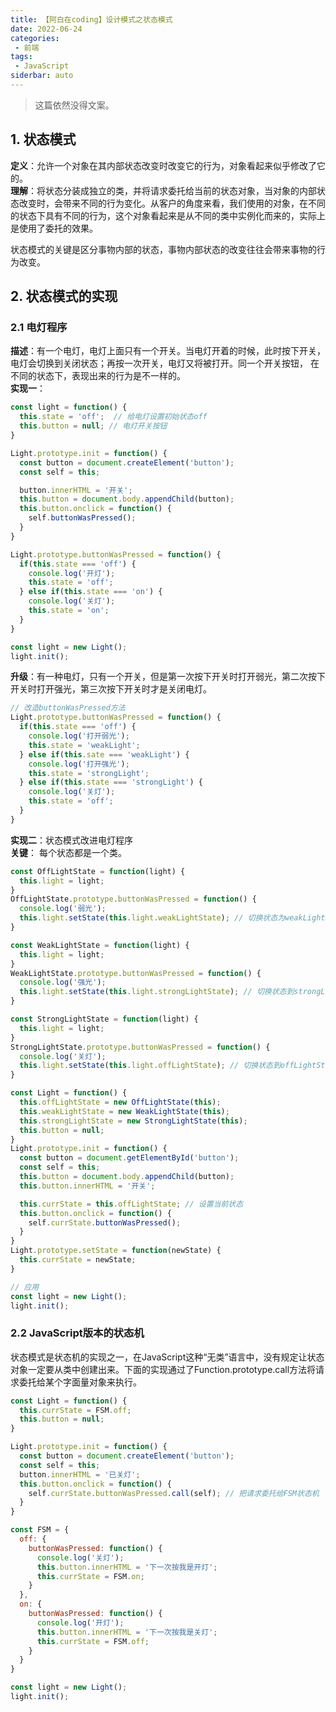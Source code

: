 ```yaml
---
title: 【阿白在coding】设计模式之状态模式
date: 2022-06-24
categories:
 - 前端
tags:
 - JavaScript
siderbar: auto
---
```


> 这篇依然没得文案。

## 1. 状态模式  
**定义**：允许一个对象在其内部状态改变时改变它的行为，对象看起来似乎修改了它的。   
**理解**：将状态分装成独立的类，并将请求委托给当前的状态对象，当对象的内部状态改变时，会带来不同的行为变化。从客户的角度来看，我们使用的对象，在不同的状态下具有不同的行为，这个对象看起来是从不同的类中实例化而来的，实际上是使用了委托的效果。 

状态模式的关键是区分事物内部的状态，事物内部状态的改变往往会带来事物的行为改变。  

## 2. 状态模式的实现
### 2.1 电灯程序
**描述**：有一个电灯，电灯上面只有一个开关。当电灯开着的时候，此时按下开关，电灯会切换到关闭状态；再按一次开关，电灯又将被打开。同一个开关按钮， 在不同的状态下，表现出来的行为是不一样的。  
**实现一**：  
```js
const light = function() {
  this.state = 'off';  // 给电灯设置初始状态off
  this.button = null; // 电灯开关按钮
}

Light.prototype.init = function() {
  const button = document.createElement('button');
  const self = this;

  button.innerHTML = '开关';
  this.button = document.body.appendChild(button);
  this.button.onclick = function() {
    self.buttonWasPressed();
  }
}

Light.prototype.buttonWasPressed = function() {
  if(this.state === 'off') {
    console.log('开灯');
    this.state = 'off';
  } else if(this.state === 'on') {
    console.log('关灯');
    this.state = 'on';
  }
}

const light = new Light();
light.init();
```

**升级**：有一种电灯，只有一个开关，但是第一次按下开关时打开弱光，第二次按下开关时打开强光，第三次按下开关时才是关闭电灯。  
```js
// 改造buttonWasPressed方法
Light.prototype.buttonWasPressed = function() {
  if(this.state === 'off') {
    console.log('打开弱光');
    this.state = 'weakLight';
  } else if(this.sate === 'weakLight') {
    console.log('打开强光');
    this.state = 'strongLight';
  } else if(this.state === 'strongLight') {
    console.log('关灯');
    this.state = 'off';
  }
}
```

**实现二**：状态模式改进电灯程序   
**关键**： 每个状态都是一个类。  
```js
const OffLightState = function(light) {
  this.light = light;
}
OffLightState.prototype.buttonWasPressed = function() {
  console.log('弱光');
  this.light.setState(this.light.weakLightState); // 切换状态为weakLightState
}

const WeakLightState = function(light) {
  this.light = light;
}
WeakLightState.prototype.buttonWasPressed = function() {
  console.log('强光');
  this.light.setState(this.light.strongLightState); // 切换状态到strongLightState
}

const StrongLightState = function(light) {
  this.light = light;
}
StrongLightState.prototype.buttonWasPressed = function() {
  console.log('关灯');
  this.light.setState(this.light.offLightState); // 切换状态到offLightState
}

const Light = function() {
  this.offLightState = new OffLightState(this);
  this.weakLightState = new WeakLightState(this);
  this.strongLightState = new StrongLightState(this);
  this.button = null;
}
Light.prototype.init = function() {
  const button = document.getElementById('button');
  const self = this;
  this.button = document.body.appendChild(button);
  this.button.innerHTML = '开关';

  this.currState = this.offLightState; // 设置当前状态
  this.button.onclick = function() {
    self.currState.buttonWasPressed();
  }
}
Light.prototype.setState = function(newState) {
  this.currState = newState;
}

// 应用
const light = new Light();
light.init();
```

### 2.2 JavaScript版本的状态机  
状态模式是状态机的实现之一，在JavaScript这种“无类”语言中，没有规定让状态对象一定要从类中创建出来。下面的实现通过了Function.prototype.call方法将请求委托给某个字面量对象来执行。  
```js
const Light = function() {
  this.currState = FSM.off;
  this.button = null;
}

Light.prototype.init = function() {
  const button = document.createElement('button');
  const self = this;
  button.innerHTML = '已关灯';
  this.button.onclick = function() {
    self.currState.buttonWasPressed.call(self); // 把请求委托给FSM状态机
  }
}

const FSM = {
  off: {
    buttonWasPressed: function() {
      console.log('关灯');
      this.button.innerHTML = '下一次按我是开灯';
      this.currState = FSM.on;
    }
  },
  on: {
    buttonWasPressed: function() {
      console.log('开灯');
      this.button.innerHTML = '下一次按我是关灯';
      this.currState = FSM.off;
    }
  }
}

const light = new Light();
light.init();
```